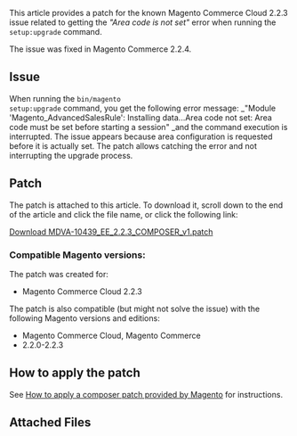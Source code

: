 This article provides a patch for the known Magento Commerce Cloud 2.2.3 issue related to getting the _"Area code is not set"_ error when running the <code class="language-bash">setup:upgrade</code> command.

<p class="info">The issue was fixed in Magento Commerce 2.2.4.</p>

## Issue

When running the <code class="language-bash">bin/magento setup:upgrade</code> command, you get the following error message: _"Module 'Magento\_AdvancedSalesRule': Installing data...Area code not set: Area code must be set before starting a session" _and the command execution is interrupted. The issue appears because area configuration is requested before it is actually set. The patch allows catching the error and not interrupting the upgrade process.

## Patch

The patch is attached to this article. To download it, scroll down to the end of the article and click the file name, or click the following link:

<a href="https://support.magento.com/hc/en-us/article_attachments/360025885651/MDVA-10439_EE_2.2.3_COMPOSER_v1.patch" rel="noopener" target="_blank">Download MDVA-10439\_EE\_2.2.3\_COMPOSER\_v1.patch</a>

### Compatible Magento versions:

The patch was created for:

*   Magento Commerce Cloud 2.2.3

The patch is also compatible (but might not solve the issue) with the following Magento versions and editions:

*   Magento Commerce Cloud, Magento Commerce
*   2.2.0-2.2.3

## How to apply the patch

See <a href="https://support.magento.com/hc/en-us/articles/360028367731" target="_self">How to apply a composer patch provided by Magento</a> for instructions.

## Attached Files